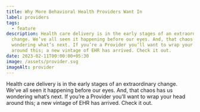 ```yaml
---
title: Why More Behavioral Health Providers Want In
label: providers
tags:
  - feature
description: Health care delivery is in the early stages of an extraordinary
  change. We’ve all seen it happening before our eyes. And, that chaos has us
  wondering what’s next. If you’re a Provider you’ll want to wrap your head
  around this; a new vintage of EHR has arrived. Check it out.
date: 2023-02-11T00:00:00+05:30
image: /assets/provider.svg
imageAlt: provider
---
```

Health care delivery is in the early stages of an extraordinary change. We’ve all seen it happening before our eyes. And, that chaos has us wondering what’s next. If you’re a Provider you’ll want to wrap your head around this; a new vintage of EHR has arrived. Check it out.